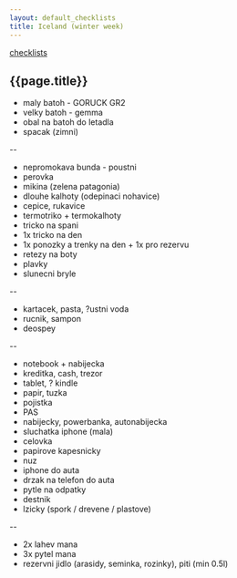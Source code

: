 ```yaml
---
layout: default_checklists
title: Iceland (winter week)
---
```


[checklists](.)

## {{page.title}}

- maly batoh - GORUCK GR2
- velky batoh - gemma
- obal na batoh do letadla
- spacak (zimni)

--

- nepromokava bunda - poustni
- perovka
- mikina (zelena patagonia)
- dlouhe kalhoty (odepinaci nohavice)
- cepice, rukavice
- termotriko + termokalhoty
- tricko na spani
- 1x tricko na den
- 1x ponozky a trenky na den + 1x pro rezervu
- retezy na boty
- plavky
- slunecni bryle

--

- kartacek, pasta, ?ustni voda
- rucnik, sampon
- deospey

--

- notebook + nabijecka
- kreditka, cash, trezor
- tablet, ? kindle
- papir, tuzka
- pojistka
- PAS
- nabijecky, powerbanka, autonabijecka
- sluchatka iphone (mala)
- celovka
- papirove kapesnicky
- nuz
- iphone do auta
- drzak na telefon do auta
- pytle na odpatky
- destnik
- lzicky (spork / drevene / plastove)

--

- 2x lahev mana
- 3x pytel mana
- rezervni jidlo (arasidy, seminka, rozinky), piti (min 0.5l)
